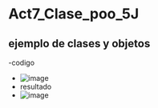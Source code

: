 # Act7_Clase_poo_5J
## ejemplo de clases y objetos
-codigo
- ![image](https://github.com/user-attachments/assets/119bdbb6-0fd9-463f-83b5-abda3477eab9)
- resultado
- ![image](https://github.com/user-attachments/assets/b9fa1d91-efda-471b-8a24-cad8b752ae18)

